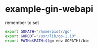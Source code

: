 # example-gin-webapi

remember to set
```sh
export GOPATH="/home/piotr/go"
export GOROOT="/usr/lib/go-1.10"
export PATH=$PATH:$(go env GOPATH)/bin
```